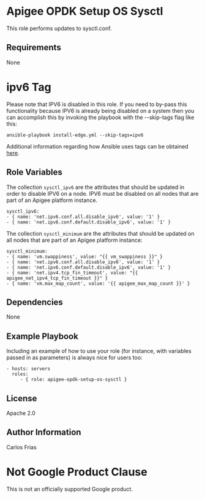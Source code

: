 Apigee OPDK Setup OS Sysctl
=========

This role performs updates to sysctl.conf.

Requirements
------------

None

# ipv6 Tag

Please note that IPV6 is disabled in this role. If you need to by-pass this functionality because IPV6 is already being 
disabled on a system then you can accomplish this by invoking the playbook with the --skip-tags flag like this:

    ansible-playbook install-edge.yml --skip-tags=ipv6 
    
Additional information regarding how Ansible uses tags can be obtained [here](http://docs.ansible.com/ansible/latest/user_guide/playbooks_tags.html).     

Role Variables
--------------

The collection `sysctl_ipv6` are the attributes that should be updated in order to disable IPV6 on a node. IPV6 must be 
disabled on all nodes that are part of an Apigee platform instance. 

    sysctl_ipv6:
    - { name: 'net.ipv6.conf.all.disable_ipv6', value: '1' }
    - { name: 'net.ipv6.conf.default.disable_ipv6', value: '1' }

The collection `sysctl_minimum` are the attributes that should be updated on all nodes that are part of an Apigee platform
instance: 

    sysctl_minimum:
    - { name: 'vm.swappiness', value: "{{ vm_swappiness }}" }
    - { name: 'net.ipv6.conf.all.disable_ipv6', value: '1' }
    - { name: 'net.ipv6.conf.default.disable_ipv6', value: '1' }
    - { name: 'net.ipv4.tcp_fin_timeout', value: "{{ apigee_net_ipv4_tcp_fin_timeout }}" }
    - { name: 'vm.max_map_count', value: '{{ apigee_max_map_count }}' }


Dependencies
------------

None

Example Playbook
----------------

Including an example of how to use your role (for instance, with variables passed in as parameters) is always nice for users too:

    - hosts: servers
      roles:
         - { role: apigee-opdk-setup-os-sysctl }

License
-------

Apache 2.0

Author Information
------------------

Carlos Frias


<!-- BEGIN Google Required Disclaimer -->

# Not Google Product Clause

This is not an officially supported Google product.
<!-- END Google Required Disclaimer -->
